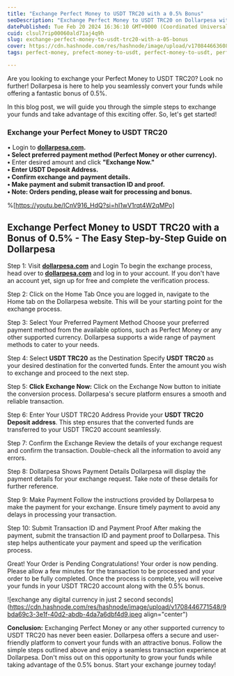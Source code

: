 ```yaml
---
title: "Exchange Perfect Money to USDT TRC20 with a 0.5% Bonus"
seoDescription: "Exchange Perfect Money to USDT TRC20 on Dollarpesa with a 0.5% bonus. Easy, secure, and seamless conversion. Follow our step-by-step guide"
datePublished: Tue Feb 20 2024 16:36:10 GMT+0000 (Coordinated Universal Time)
cuid: clsul7rip00060ald71aj4q9h
slug: exchange-perfect-money-to-usdt-trc20-with-a-05-bonus
cover: https://cdn.hashnode.com/res/hashnode/image/upload/v1708446636082/8bba67ad-4f7f-4948-8a6d-951fcf6a59a4.jpeg
tags: perfect-money, prefect-money-to-usdt, perfect-money-to-usdt, perfect-money-to-usdt-trc20, usdt-trc20

---
```


Are you looking to exchange your Perfect Money to USDT TRC20? Look no further! Dollarpesa is here to help you seamlessly convert your funds while offering a fantastic bonus of 0.5%.

In this blog post, we will guide you through the simple steps to exchange your funds and take advantage of this exciting offer. So, let's get started!

### Exchange your **Perfect Money to** USDT TRC20

• Login to [**dollarpesa.com**](https://dollarpesa.com)**.  
• Select preferred payment method (Perfect Money or other currency).  
•** Enter desired amount and click **"Exchange Now."  
• Enter USDT Deposit Address.  
• Confirm exchange and payment details.  
• Make payment and submit transaction ID and proof.  
• Note: Orders pending, please wait for processing and bonus.**

%[https://youtu.be/ICnV916_HdQ?si=hI1wV1rqt4W2qMPo] 

## **Exchange Perfect Money to USDT TRC20 with a Bonus of 0.5% - The Easy Step-by-Step Guide on Dollarpesa**

Step 1: Visit [**dollarpesa.com**](http://dollarpesa.com) and Login To begin the exchange process, head over to [**dollarpesa.com**](http://dollarpesa.com) and log in to your account. If you don't have an account yet, sign up for free and complete the verification process.

Step 2: Click on the Home Tab Once you are logged in, navigate to the Home tab on the Dollarpesa website. This will be your starting point for the exchange process.

Step 3: Select Your Preferred Payment Method Choose your preferred payment method from the available options, such as Perfect Money or any other supported currency. Dollarpesa supports a wide range of payment methods to cater to your needs.

Step 4: Select **USDT TRC20** as the Destination Specify **USDT TRC20** as your desired destination for the converted funds. Enter the amount you wish to exchange and proceed to the next step.

Step 5: **Click Exchange Now:** Click on the Exchange Now button to initiate the conversion process. Dollarpesa's secure platform ensures a smooth and reliable transaction.

Step 6: Enter Your USDT TRC20 Address Provide your **USDT TRC20 Deposit address**. This step ensures that the converted funds are transferred to your USDT TRC20 account seamlessly.

Step 7: Confirm the Exchange Review the details of your exchange request and confirm the transaction. Double-check all the information to avoid any errors.

Step 8: Dollarpesa Shows Payment Details Dollarpesa will display the payment details for your exchange request. Take note of these details for further reference.

Step 9: Make Payment Follow the instructions provided by Dollarpesa to make the payment for your exchange. Ensure timely payment to avoid any delays in processing your transaction.

Step 10: Submit Transaction ID and Payment Proof After making the payment, submit the transaction ID and payment proof to Dollarpesa. This step helps authenticate your payment and speed up the verification process.

Great! Your Order is Pending Congratulations! Your order is now pending. Please allow a few minutes for the transaction to be processed and your order to be fully completed. Once the process is complete, you will receive your funds in your USDT TRC20 account along with the 0.5% bonus.

![exchange any digital currency in just 2 second seconds](https://cdn.hashnode.com/res/hashnode/image/upload/v1708446771548/9bda69c3-3e1f-40d2-abdb-4da7a6dbf4d9.jpeg align="center")

**Conclusion:** Exchanging Perfect Money or any other supported currency to USDT TRC20 has never been easier. Dollarpesa offers a secure and user-friendly platform to convert your funds with an attractive bonus. Follow the simple steps outlined above and enjoy a seamless transaction experience at Dollarpesa. Don't miss out on this opportunity to grow your funds while taking advantage of the 0.5% bonus. Start your exchange journey today!